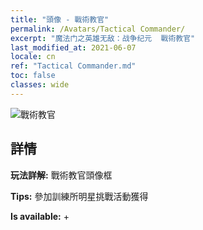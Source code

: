 ```yaml
---
title: "頭像 - 戰術教官"
permalink: /Avatars/Tactical Commander/
excerpt: "魔法门之英雄无敌：战争纪元  戰術教官"
last_modified_at: 2021-06-07
locale: cn
ref: "Tactical Commander.md"
toc: false
classes: wide
---
```

 ![戰術教官](/images/a/avatarFrame_20.png)

## 詳情

 **玩法詳解:** 戰術教官頭像框 

 **Tips:** 參加訓練所明星挑戰活動獲得 

 **Is available:**  + 

